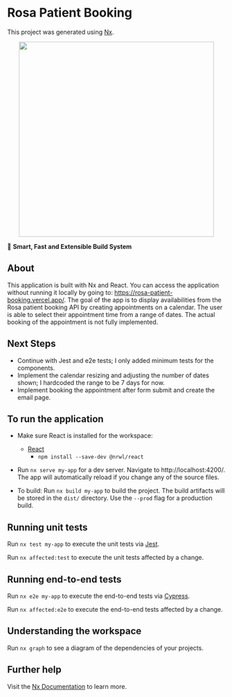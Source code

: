 # Rosa Patient Booking

This project was generated using [Nx](https://nx.dev).

<p style="text-align: center;"><img src="https://raw.githubusercontent.com/nrwl/nx/master/images/nx-logo.png" width="450"></p>

🔎 **Smart, Fast and Extensible Build System**

## About

This application is built with Nx and React. You can access the application without running it locally by going to: https://rosa-patient-booking.vercel.app/. The goal of the app is to display availabilities from the Rosa patient booking API by creating appointments on a calendar. The user is able to select their appointment time from a range of dates. The actual booking of the appointment is not fully implemented.

## Next Steps

- Continue with Jest and e2e tests; I only added minimum tests for the components.
- Implement the calendar resizing and adjusting the number of dates shown; I hardcoded the range to be 7 days for now.
- Implement booking the appointment after form submit and create the email page.

## To run the application

- Make sure React is installed for the workspace:

  - [React](https://reactjs.org)
    - `npm install --save-dev @nrwl/react`

- Run `nx serve my-app` for a dev server. Navigate to http://localhost:4200/. The app will automatically reload if you change any of the source files.

- To build: Run `nx build my-app` to build the project. The build artifacts will be stored in the `dist/` directory. Use the `--prod` flag for a production build.

## Running unit tests

Run `nx test my-app` to execute the unit tests via [Jest](https://jestjs.io).

Run `nx affected:test` to execute the unit tests affected by a change.

## Running end-to-end tests

Run `nx e2e my-app` to execute the end-to-end tests via [Cypress](https://www.cypress.io).

Run `nx affected:e2e` to execute the end-to-end tests affected by a change.

## Understanding the workspace

Run `nx graph` to see a diagram of the dependencies of your projects.

## Further help

Visit the [Nx Documentation](https://nx.dev) to learn more.
